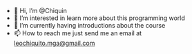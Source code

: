 - 👋 Hi, I’m @Chiquin
- 👀 I’m interested in learn more about this programming world
- 🌱 I’m currently having introductions about the course
- 📫 How to reach me just send me an email at leochiquito.mga@gmail.com
<!---
leoziN77/leoziN77 is a ✨ special ✨ repository because its `README.md` (this file) appears on your GitHub profile.
You can click the Preview link to take a look at your changes.
--->
